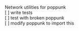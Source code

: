 Network utilities for poppunk  
[ ] write tests  
[ ] test with broken poppunk  
[ ] modify poppunk to import this  

